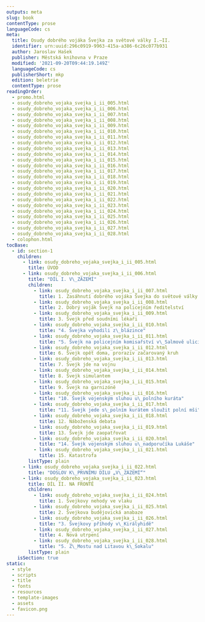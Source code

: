 ```yaml
---
outputs: meta
slug: book
contentType: prose
languageCode: cs
meta:
  title: Osudy dobrého vojáka Švejka za světové války I.–II.
  identifier: urn:uuid:296c0919-9963-415a-a386-6c26c077b931
  author: Jaroslav Hašek
  publisher: Městská knihovna v Praze
  modified: '2021-09-20T09:44:19.149Z'
  languageCode: cs
  publisherShort: mkp
  edition: beletrie
  contentType: prose
readingOrder:
  - promo.html
  - osudy_dobreho_vojaka_svejka_i_ii_005.html
  - osudy_dobreho_vojaka_svejka_i_ii_006.html
  - osudy_dobreho_vojaka_svejka_i_ii_007.html
  - osudy_dobreho_vojaka_svejka_i_ii_008.html
  - osudy_dobreho_vojaka_svejka_i_ii_009.html
  - osudy_dobreho_vojaka_svejka_i_ii_010.html
  - osudy_dobreho_vojaka_svejka_i_ii_011.html
  - osudy_dobreho_vojaka_svejka_i_ii_012.html
  - osudy_dobreho_vojaka_svejka_i_ii_013.html
  - osudy_dobreho_vojaka_svejka_i_ii_014.html
  - osudy_dobreho_vojaka_svejka_i_ii_015.html
  - osudy_dobreho_vojaka_svejka_i_ii_016.html
  - osudy_dobreho_vojaka_svejka_i_ii_017.html
  - osudy_dobreho_vojaka_svejka_i_ii_018.html
  - osudy_dobreho_vojaka_svejka_i_ii_019.html
  - osudy_dobreho_vojaka_svejka_i_ii_020.html
  - osudy_dobreho_vojaka_svejka_i_ii_021.html
  - osudy_dobreho_vojaka_svejka_i_ii_022.html
  - osudy_dobreho_vojaka_svejka_i_ii_023.html
  - osudy_dobreho_vojaka_svejka_i_ii_024.html
  - osudy_dobreho_vojaka_svejka_i_ii_025.html
  - osudy_dobreho_vojaka_svejka_i_ii_026.html
  - osudy_dobreho_vojaka_svejka_i_ii_027.html
  - osudy_dobreho_vojaka_svejka_i_ii_028.html
  - colophon.html
tocBase:
  - id: section-1
    children:
      - link: osudy_dobreho_vojaka_svejka_i_ii_005.html
        title: ÚVOD
      - link: osudy_dobreho_vojaka_svejka_i_ii_006.html
        title: "DÍL I. V\_ZÁZEMÍ"
        children:
          - link: osudy_dobreho_vojaka_svejka_i_ii_007.html
            title: 1. Zasáhnutí dobrého vojáka Švejka do světové války
          - link: osudy_dobreho_vojaka_svejka_i_ii_008.html
            title: 2. Dobrý voják Švejk na policejním ředitelství
          - link: osudy_dobreho_vojaka_svejka_i_ii_009.html
            title: 3. Švejk před soudními lékaři
          - link: osudy_dobreho_vojaka_svejka_i_ii_010.html
            title: "4. Švejka vyhodili z\_blázince"
          - link: osudy_dobreho_vojaka_svejka_i_ii_011.html
            title: "5. Švejk na policejním komisařství v\_Salmově ulici"
          - link: osudy_dobreho_vojaka_svejka_i_ii_012.html
            title: 6. Švejk opět doma, proraziv začarovaný kruh
          - link: osudy_dobreho_vojaka_svejka_i_ii_013.html
            title: 7. Švejk jde na vojnu
          - link: osudy_dobreho_vojaka_svejka_i_ii_014.html
            title: 8. Švejk simulantem
          - link: osudy_dobreho_vojaka_svejka_i_ii_015.html
            title: 9. Švejk na garnizóně
          - link: osudy_dobreho_vojaka_svejka_i_ii_016.html
            title: "10. Švejk vojenským sluhou u\_polního kuráta"
          - link: osudy_dobreho_vojaka_svejka_i_ii_017.html
            title: "11. Švejk jede s\_polním kurátem sloužit polní mši"
          - link: osudy_dobreho_vojaka_svejka_i_ii_018.html
            title: 12. Náboženská debata
          - link: osudy_dobreho_vojaka_svejka_i_ii_019.html
            title: 13. Švejk jde zaopatřovat
          - link: osudy_dobreho_vojaka_svejka_i_ii_020.html
            title: "14. Švejk vojenským sluhou u\_nadporučíka Lukáše"
          - link: osudy_dobreho_vojaka_svejka_i_ii_021.html
            title: 15. Katastrofa
        listType: plain
      - link: osudy_dobreho_vojaka_svejka_i_ii_022.html
        title: "DOSLOV K\_PRVNÍMU DÍLU „V\_ZÁZEMÍ“"
      - link: osudy_dobreho_vojaka_svejka_i_ii_023.html
        title: DÍL II. NA FRONTĚ
        children:
          - link: osudy_dobreho_vojaka_svejka_i_ii_024.html
            title: 1. Švejkovy nehody ve vlaku
          - link: osudy_dobreho_vojaka_svejka_i_ii_025.html
            title: 2. Švejkova budějovická anabaze
          - link: osudy_dobreho_vojaka_svejka_i_ii_026.html
            title: "3. Švejkovy příhody v\_Királyhidě"
          - link: osudy_dobreho_vojaka_svejka_i_ii_027.html
            title: 4. Nová utrpení
          - link: osudy_dobreho_vojaka_svejka_i_ii_028.html
            title: "5. Z\_Mostu nad Litavou k\_Sokalu"
        listType: plain
    isSection: true
static:
  - style
  - scripts
  - title
  - fonts
  - resources
  - template-images
  - assets
  - favicon.png
---
```

